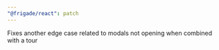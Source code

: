 ```yaml
---
"@frigade/react": patch
---
```


Fixes another edge case related to modals not opening when combined with a tour
